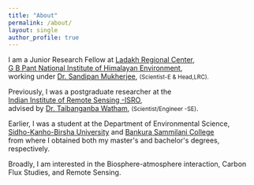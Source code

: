```yaml
---
title: "About"
permalink: /about/
layout: single
author_profile: true
---
```



I am a Junior Research Fellow at [Ladakh Regional Center](https://gbpihed.gov.in/Ladakh_Regional_Centre_detail.php),<br>
[G B Pant National Institute of Himalayan Environment](https://gbpihed.gov.in/),<br>
working under [Dr. Sandipan Mukherjee](https://scholar.google.com/citations?user=ZdwopNMAAAAJ&hl=en), <small>(Scientist-E & Head,LRC).<br></small>

Previously, I was a postgraduate researcher at the <br>
[Indian Institute of Remote Sensing -ISRO](https://www.iirs.gov.in/),<br>
advised by  [Dr. Taibanganba Watham](https://www.iirs.gov.in/taibanganba-watham), <small>(Scientist/Engineer -SE)</small>.<br>

Earlier, I was a student at the Department of Environmental Science, <br>
[Sidho-Kanho-Birsha University](https://www.skbu.ac.in/) and [Bankura Sammilani College](https://bankurasammilanicollege.net/) <br>
from where I obtained both my master's and bachelor's degrees, respectively.<br>

Broadly, I am interested in the Biosphere-atmosphere interaction, Carbon Flux Studies, and Remote Sensing.
